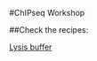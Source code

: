 #ChIPseq Workshop

##Check the recipes:

[Lysis buffer](https://pierregrognet.github.io/ChIPseq_Workshop/blob/main/Lysis_Buffer.md)
